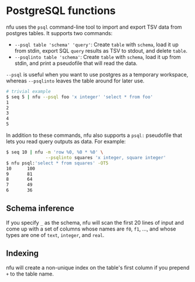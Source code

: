 # PostgreSQL functions
nfu uses the `psql` command-line tool to import and export TSV data from
postgres tables. It supports two commands:

- `--psql table 'schema' 'query'`: Create `table` with `schema`, load it up
  from stdin, export SQL `query` results as TSV to stdout, and delete `table`.
- `--psqlinto table 'schema'`: Create `table` with `schema`, load it up from
  stdin, and print a pseudofile that will read the data.

`--psql` is useful when you want to use postgres as a temporary workspace,
whereas `--psqlinto` leaves the table around for later use.

```sh
# trivial example
$ seq 5 | nfu --psql foo 'x integer' 'select * from foo'
1
2
3
4
5
```

In addition to these commands, nfu also supports a `psql:` pseudofile that lets
you read query outputs as data. For example:

```sh
$ seq 10 | nfu -m 'row %0, %0 * %0' \
               --psqlinto squares 'x integer, square integer'
$ nfu psql:'select * from squares' -OT5
10      100
9       81
8       64
7       49
6       36
```

## Schema inference
If you specify `_` as the schema, nfu will scan the first 20 lines of input and
come up with a set of columns whose names are `f0`, `f1`, ..., and whose types
are one of `text`, `integer`, and `real`.

## Indexing
nfu will create a non-unique index on the table's first column if you prepend
`+` to the table name.
